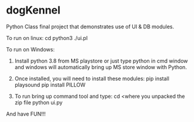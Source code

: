 # dogKennel
Python Class final project that demonstrates use of UI &amp; DB modules. 

To run on linux:
cd <where you unpacked the zip file>
python3 ./ui.pl

To run on Windows:
1) Install python 3.8 from MS playstore or just type python in cmd window
   and windows will automatically bring up MS store window with Python.

2) Once installed, you will need to install these modules:
   pip install playsound
   pip install PILLOW

3) To run bring up command tool and type:
        cd <where you unpacked the zip file
        python ui.py

And have FUN!!!
